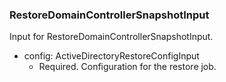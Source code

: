 ### RestoreDomainControllerSnapshotInput
Input for RestoreDomainControllerSnapshotInput.

- config: ActiveDirectoryRestoreConfigInput
  - Required. Configuration for the restore job.
